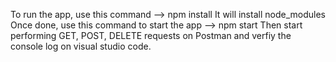 To run the app, use this command --> npm install
It will install node_modules
Once done, use this command to start the app --> npm start
Then start performing GET, POST, DELETE requests on Postman and verfiy the console log on visual studio code.
